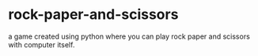 # rock-paper-and-scissors
a game created using python where you can play rock paper and scissors with computer itself.
